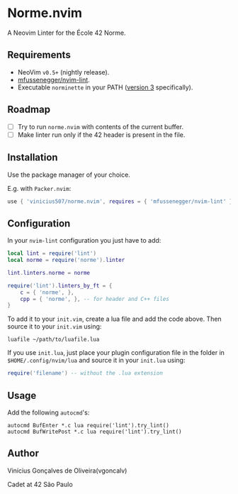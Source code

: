 # Norme.nvim

A Neovim Linter for the École 42 Norme.

Requirements
---

- NeoVim `v0.5+` (nightly release).
- [mfussenegger/nvim-lint](https://github.com/mfussenegger/nvim-lint).
- Executable `norminette` in your PATH ([version 3](https://github.com/42School/norminette) specifically).

Roadmap
---

- [ ] Try to run `norme.nvim` with contents of the current buffer.
- [ ] Make linter run only if the 42 header is present in the file.

Installation
---

Use the package manager of your choice.

E.g. with `Packer.nvim`:

```lua
use { 'vinicius507/norme.nvim', requires = { 'mfussenegger/nvim-lint' } }
```

Configuration
---

In your `nvim-lint` configuration you just have to add:

```lua
local lint = require('lint')
local norme = require('norme').linter

lint.linters.norme = norme

require('lint').linters_by_ft = {
	c = { 'norme', },
	cpp = { 'norme', }, -- for header and C++ files
}
```

To add it to your `init.vim`, create a lua file and add the code above. Then source it to your `init.vim` using:

```vim
luafile ~/path/to/luafile.lua
```

If you use `init.lua`, just place your plugin configuration file in the folder in `$HOME/.config/nvim/lua` and source it in your `init.lua` using:
```lua
require('filename') -- without the .lua extension
```

Usage
---

Add the following `autocmd`'s:

```vim
autocmd BufEnter *.c lua require('lint').try_lint()
autocmd BufWritePost *.c lua require('lint').try_lint()
```

Author
---

Vinícius Gonçalves de Oliveira(vgoncalv)

Cadet at 42 São Paulo
